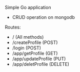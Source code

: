 Simple Go application

- CRUD operation on mongodb

Routes:
- / (All methods)
- /createProfile (POST)
- /login (POST)
- /app/getProfile (GET)
- /app/updateProfile (PUT)
- /app/deletProfile (DELETE)